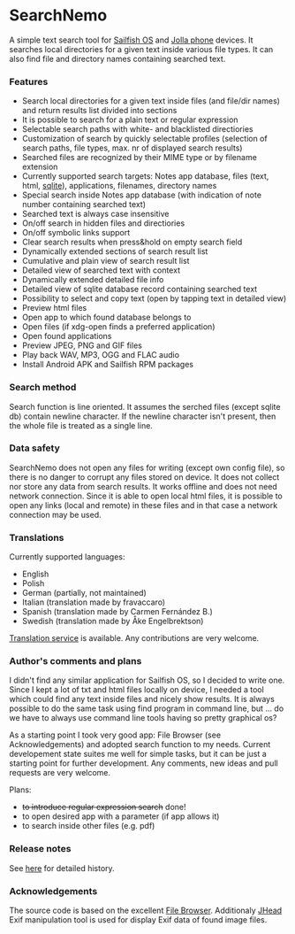 # SearchNemo

A simple text search tool for [Sailfish OS](https://sailfishos.org/) and [Jolla phone](http://jolla.com/) devices.
It searches local directories for a given text inside various file types.
It can also find file and directory names containing searched text.

### Features
 * Search local directories for a given text inside files (and file/dir names) and return results list divided into sections
 * It is possible to search for a plain text or regular expression
 * Selectable search paths with white- and blacklisted directiories
 * Customization of search by quickly selectable profiles (selection of search paths, file types, max. nr of displayed search results)
 * Searched files are recognized by their MIME type or by filename extension
 * Currently supported search targets: Notes app database, files (text, html, [sqlite](https://www.sqlite.org/)), applications, filenames, directory names
 * Special search inside Notes app database (with indication of note number containing searched text)
 * Searched text is always case insensitive
 * On/off search in hidden files and directiories
 * On/off symbolic links support
 * Clear search results when press&hold on empty search field
 * Dynamically extended sections of search result list
 * Cumulative and plain view of search result list
 * Detailed view of searched text with context
 * Dynamically extended detailed file info
 * Detailed view of sqlite database record containing searched text
 * Possibility to select and copy text (open by tapping text in detailed view)
 * Preview html files
 * Open app to which found database belongs to
 * Open files (if xdg-open finds a preferred application)
 * Open found applications
 * Preview JPEG, PNG and GIF files
 * Play back WAV, MP3, OGG and FLAC audio
 * Install Android APK and Sailfish RPM packages

### Search method
Search function is line oriented.
It assumes the serched files (except sqlite db) contain newline character. If the newline character isn't present, then the whole file is treated as a single line.

### Data safety
SearchNemo does not open any files for writing (except own config file), so there is no danger to corrupt any files stored on device.
It does not collect nor store any data from search results. It works offline and does not need network connection.
Since it is able to open local html files, it is possible to open any links (local and remote) in these files and in that case a network connection may be used.

### Translations
Currently supported languages:

 * English
 * Polish
 * German (partially, not maintained)
 * Italian (translation made by fravaccaro)
 * Spanish (translation made by Carmen Fernández B.) 
 * Swedish (translation made by Åke Engelbrektson)

[Translation service](https://www.transifex.com/sargoprojects/searchnemo/) is available. Any contributions are very welcome.

### Author's comments and plans
I didn't find any similar application for Sailfish OS, so I decided to write one.
Since I kept a lot of txt and html files locally on device, I needed a tool which could find any text inside files and nicely show results.
It is always possible to do the same task using find program in command line, but ... do we have to always use command line tools having so pretty graphical os?

As a starting point I took very good app: File Browser (see Acknowledgements) and adopted search function to my needs.
Current developement state suites me well for simple tasks, but it can be just a starting point for further development.
Any comments, new ideas and pull requests are very welcome.

Plans:

 * ~~to introduce regular expression search~~ done!
 * to open desired app with a parameter (if app allows it)
 * to search inside other files (e.g. pdf)

### Release notes
See [here](https://github.com/sargo-devel/harbour-searchnemo/blob/master/RELEASENOTES.md) for detailed history. 



### Acknowledgements
The source code is based on the excellent [File Browser](https://github.com/karip/harbour-file-browser).
Additionaly [JHead](http://www.sentex.net/~mwandel/jhead/) Exif manipulation tool is used for display Exif data of found image files. 
